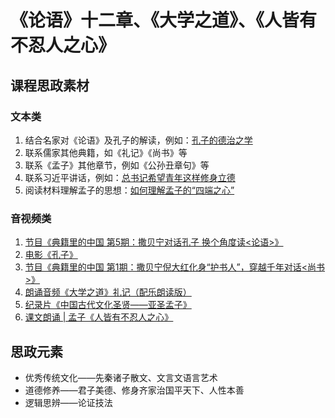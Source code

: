 # 《论语》十二章、《大学之道》、《人皆有不忍人之心》

## 课程思政素材

### 文本类

1. 结合名家对《论语》及孔子的解读，例如：[孔子的德治之学](https://wenyi.gmw.cn/2019-02/02/content_32461760.htm)
2. 联系儒家其他典籍，如《礼记》《尚书》等
3. 联系《孟子》其他章节，例如《公孙丑章句》等
4. 联系习近平讲话，例如：[总书记希望青年这样修身立德](http://www.qstheory.cn/zhuanqu/2022-05/09/c_1128632155.htm)
5. 阅读材料理解孟子的思想：[如何理解孟子的“四端之心”](https://www.fx361.cc/page/2014/0319/2562898.shtml)

### 音视频类

1. [节目《典籍里的中国 第5期：撒贝宁对话孔子 换个角度读<论语>》](https://v.qq.com/x/page/o325229089r.html)
2. [电影《孔子》](https://v.qq.com/x/cover/fniypg70f8c4v1e/b0042hxao83.html)
3. [节目《典籍里的中国 第1期：撒贝宁倪大红化身“护书人”，穿越千年对话<尚书>》](https://v.qq.com/x/cover/mzc00200kl0t4wx/p00361cpa25.html)
4. [朗诵音频《大学之道》礼记（配乐朗读版）](https://v.qq.com/x/page/h0309wc6t0r.html)
5. [纪录片《中国古代文化圣贤——亚圣孟子》](https://www.bilibili.com/video/BV1Js411X7cb/?p=2&vd_source=9dd28950c31bfacab6a9020e0908c63f)
6. [课文朗诵 | 孟子《人皆有不忍人之心》](https://www.bilibili.com/video/BV1BP4y1f7ES/?vd_source=9dd28950c31bfacab6a9020e0908c63f)

## 思政元素

- 优秀传统文化——先秦诸子散文、文言文语言艺术
- 道德修养——君子美德、修身齐家治国平天下、人性本善
- 逻辑思辨——论证技法

